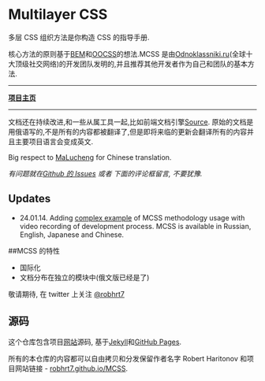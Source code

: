 # Multilayer CSS

多层 CSS 组织方法是你构造 CSS 的指导手册.

核心方法的原则基于[BEM](http://bem.info/)和[OOCSS](http://oocss.org/)的想法.MCSS 是由[Odnoklassniki.ru](http://corp.mail.ru/en/communications/odnoklassniki)(全球十大顶级社交网络)的开发团队发明的,并且推荐其他开发者作为自己和团队的基本方法.
___
**[项目主页](http://robhrt7.github.io/MCSS/en/)**
___

文档还在持续改进,和一些从属工具一起,比如前端文档引擎[Source](http://sourcejs.com). 原始的文档是用俄语写的,不是所有的内容都被翻译了,但是即将来临的更新会翻译所有的内容并且主要项目语言会变成英文.

Big respect to [MaLucheng](http://github.com/teddy-ma) for Chinese translation.

*有问题就在[Github 的 Issues](http://github.com/robhrt7/MCSS/issues) 或者 下面的评论框留言, 不要犹豫.*

## Updates
* 24.01.14. Adding [complex example](https://github.com/robhrt7/markup-process) of MCSS methodology usage with video recording of development process. MCSS is available in Russian, English, Japanese and Chinese.

##MCSS 的特性
* 国际化
* 文档分布在独立的模块中(俄文版已经是了)

敬请期待, 在 twitter 上关注 [@robhrt7](http://twitter.com/robhrt7)

## 源码

这个仓库包含项目[网站](http://robhrt7.github.io/MCSS/en/)源码, 基于[Jekyll](http://jekyllrb.com)和[GitHub Pages](http://pages.github.com/).

所有的本仓库的内容都可以自由拷贝和分发保留作者名字 Robert Haritonov 和项目网站链接 - [robhrt7.github.io/MCSS](http://robhrt7.github.io/MCSS).
